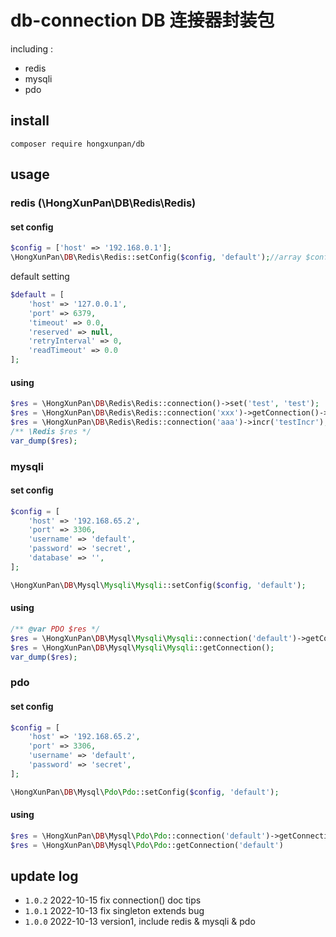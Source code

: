 # db-connection DB 连接器封装包

including :

- redis
- mysqli
- pdo

## install

`composer require hongxunpan/db`

## usage

### redis (\HongXunPan\DB\Redis\Redis)

#### set config

```php
$config = ['host' => '192.168.0.1'];
\HongXunPan\DB\Redis\Redis::setConfig($config, 'default');//array $config = [], $connectName = 'default', array $options = []
```

default setting

```php 
$default = [
    'host' => '127.0.0.1',
    'port' => 6379,
    'timeout' => 0.0,
    'reserved' => null,
    'retryInterval' => 0,
    'readTimeout' => 0.0
];
```

#### using

```php
$res = \HongXunPan\DB\Redis\Redis::connection()->set('test', 'test');
$res = \HongXunPan\DB\Redis\Redis::connection('xxx')->getConnection()->set('test', 'test1');
$res = \HongXunPan\DB\Redis\Redis::connection('aaa')->incr('testIncr');
/** \Redis $res */
var_dump($res);
```

### mysqli

#### set config

```php
$config = [
    'host' => '192.168.65.2',
    'port' => 3306,
    'username' => 'default',
    'password' => 'secret',
    'database' => '',
];

\HongXunPan\DB\Mysql\Mysqli\Mysqli::setConfig($config, 'default');
```

#### using

```php
/** @var PDO $res */
$res = \HongXunPan\DB\Mysql\Mysqli\Mysqli::connection('default')->getConnection();
$res = \HongXunPan\DB\Mysql\Mysqli\Mysqli::getConnection();
var_dump($res);
```

### pdo

#### set config

```php
$config = [
    'host' => '192.168.65.2',
    'port' => 3306,
    'username' => 'default',
    'password' => 'secret',
];

\HongXunPan\DB\Mysql\Pdo\Pdo::setConfig($config, 'default');
```

#### using

```php
$res = \HongXunPan\DB\Mysql\Pdo\Pdo::connection('default')->getConnection();
$res = \HongXunPan\DB\Mysql\Pdo\Pdo::getConnection('default')
```

## update log

- `1.0.2` 2022-10-15 fix connection() doc tips
- `1.0.1` 2022-10-13 fix singleton extends bug
- `1.0.0` 2022-10-13 version1, include redis & mysqli & pdo